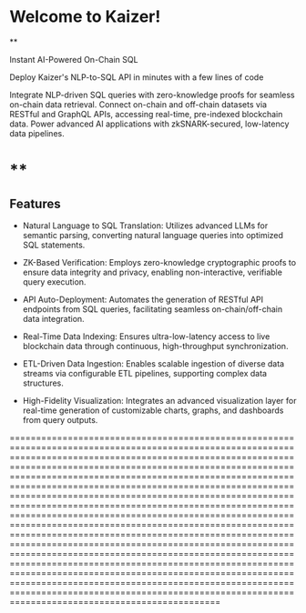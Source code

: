 Welcome to Kaizer!
==================

**

Instant AI-Powered On-Chain SQL

Deploy Kaizer's NLP-to-SQL API in minutes with a few lines of code

  

Integrate NLP-driven SQL queries with zero-knowledge proofs for seamless on-chain data retrieval. Connect on-chain and off-chain datasets via RESTful and GraphQL APIs, accessing real-time, pre-indexed blockchain data. Power advanced AI applications with zkSNARK-secured, low-latency data pipelines.

  
**
==============================================================================================================================================================================================================================================================================================================================================================================================================================

Features
--------

*   Natural Language to SQL Translation: Utilizes advanced LLMs for semantic parsing, converting natural language queries into optimized SQL statements.
    
*   ZK-Based Verification: Employs zero-knowledge cryptographic proofs to ensure data integrity and privacy, enabling non-interactive, verifiable query execution.
    
*   API Auto-Deployment: Automates the generation of RESTful API endpoints from SQL queries, facilitating seamless on-chain/off-chain data integration.
    
*   Real-Time Data Indexing: Ensures ultra-low-latency access to live blockchain data through continuous, high-throughput synchronization.
    
*   ETL-Driven Data Ingestion: Enables scalable ingestion of diverse data streams via configurable ETL pipelines, supporting complex data structures.
    
*   High-Fidelity Visualization: Integrates an advanced visualization layer for real-time generation of customizable charts, graphs, and dashboards from query outputs.
    


==============================================================================================================================================================================================================================================================================================================================================================================================================================================================================================================================================================================================================================================================================================================================================================================================================================================================================================================================================================================================
